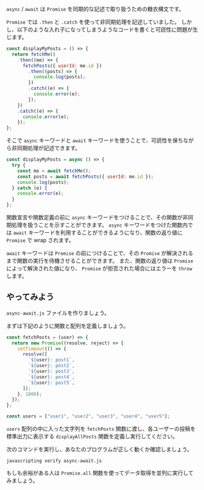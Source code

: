 `async` / `await` は `Promise` を同期的な記述で取り扱うための糖衣構文です。

`Promise` では `.then` と `.catch` を使って非同期処理を記述していました。
しかし、以下のような入れ子になってしまうようなコードを書くと可読性に問題が生じます。

```js
const displayMyPosts = () => {
  return fetchMe()
    .then((me) => {
      fetchPosts({ userId: me.id })
        .then((posts) => {
          console.log(posts);
        })
        .catch((e) => {
          console.error(e);
        });
    })
    .catch((e) => {
      console.error(e);
    });
};
```

そこで `async` キーワードと `await` キーワードを使うことで、可読性を保ちながら非同期処理が記述できます。

```js
const displayMyPosts = async () => {
  try {
    const me = await fetchMe();
    const posts = await fetchPosts({ userId: me.id });
    console.log(posts);
  } catch (e) {
    console.error(e);
  }
};
```

関数宣言や関数定義の前に `async` キーワードをつけることで、その関数が非同期処理を扱うことを示すことができます。
`async` キーワードをつけた関数内では `await` キーワードを利用することができるようになり、関数の返り値に `Promise` で wrap されます。

`await` キーワードは `Promise` の前につけることで、その `Promise` が解決されるまで関数の実行を待機させることができます。
また、関数の返り値は `Promise` によって解決された値になり、 `Promise` が拒否された場合にはエラーを `throw` します。

## やってみよう

`async-await.js` ファイルを作りましょう。

まずは下記のように関数と配列を定義しましょう。

```js
const fetchPosts = (user) => {
  return new Promise((resolve, reject) => {
    setTimeout(() => {
      resolve([
        `${user}: post1`,
        `${user}: post2`,
        `${user}: post3`,
        `${user}: post4`,
        `${user}: post5`,
      ]);
    }, 1000);
  });
};

const users = ["user1", "user2", "user3", "user4", "user5"];
```

`users` 配列の中に入った文字列を `fetchPosts` 関数に渡し、各ユーザーの投稿を標準出力に表示する `displayAllPosts` 関数を定義し実行してください。

次のコマンドを実行し、あなたのプログラムが正しく動くか確認しましょう。

`javascripting verify async-await.js`

もしも余裕がある人は `Promise.all` 関数を使ってデータ取得を並列に実行してみましょう。
